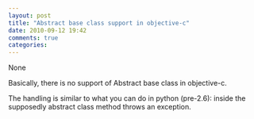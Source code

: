 ```yaml
---
layout: post
title: "Abstract base class support in objective-c"
date: 2010-09-12 19:42
comments: true
categories: 
---
```


None


Basically, there is no support of Abstract base class in objective-c.


The handling is similar to what you can do in python (pre-2.6): inside the supposedly abstract class method throws an exception.

